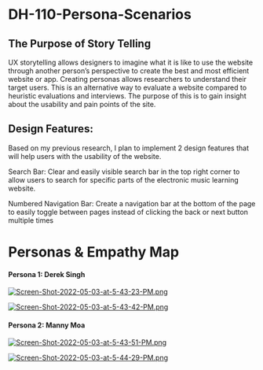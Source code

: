 # DH-110-Persona-Scenarios

## The Purpose of Story Telling

UX storytelling allows designers to imagine what it is like to use the website through another person’s perspective to create the best and most efficient website or app. Creating personas allows researchers to understand their target users. This is an alternative way to evaluate a website compared to heuristic evaluations and interviews. The purpose of this is to gain insight about the usability and pain points of the site. 


## Design Features:
Based on my previous research, I plan to implement 2 design features that will help users with the usability of the website. 

Search Bar: Clear and easily visible search bar in the top right corner to allow users to search for specific parts of the electronic music learning website.

Numbered Navigation Bar: Create a navigation bar at the bottom of the page to easily toggle between pages instead of clicking the back or next button multiple times

# Personas & Empathy Map

#### Persona 1: Derek Singh


[![Screen-Shot-2022-05-03-at-5-43-23-PM.png](https://i.postimg.cc/fLnvNTtm/Screen-Shot-2022-05-03-at-5-43-23-PM.png)](https://postimg.cc/8F4vdGbz)


[![Screen-Shot-2022-05-03-at-5-43-42-PM.png](https://i.postimg.cc/k4vWPNdP/Screen-Shot-2022-05-03-at-5-43-42-PM.png)](https://postimg.cc/2b314Z60)

#### Persona 2: Manny Moa

[![Screen-Shot-2022-05-03-at-5-43-51-PM.png](https://i.postimg.cc/HshXmsFn/Screen-Shot-2022-05-03-at-5-43-51-PM.png)](https://postimg.cc/KRtRrFGh)

[![Screen-Shot-2022-05-03-at-5-44-29-PM.png](https://i.postimg.cc/xdrmkpfS/Screen-Shot-2022-05-03-at-5-44-29-PM.png)](https://postimg.cc/rDJs3JRh)

